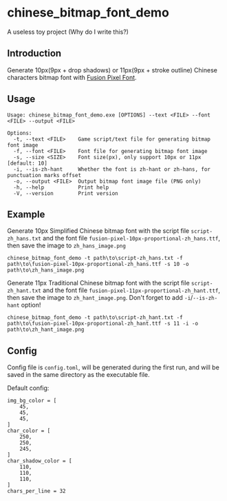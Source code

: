 # chinese_bitmap_font_demo

A useless toy project (Why do I write this?)

## Introduction

Generate 10px(9px + drop shadows) or 11px(9px + stroke outline) Chinese characters bitmap font with [Fusion Pixel Font](https://github.com/TakWolf/fusion-pixel-font).

## Usage

```(text)
Usage: chinese_bitmap_font_demo.exe [OPTIONS] --text <FILE> --font <FILE> --output <FILE>

Options:
  -t, --text <FILE>    Game script/text file for generating bitmap font image
  -f, --font <FILE>    Font file for generating bitmap font image
  -s, --size <SIZE>    Font size(px), only support 10px or 11px [default: 10]
  -i, --is-zh-hant     Whether the font is zh-hant or zh-hans, for punctuation marks offset
  -o, --output <FILE>  Output bitmap font image file (PNG only)
  -h, --help           Print help
  -V, --version        Print version
```

## Example

Generate 10px Simplified Chinese bitmap font with the script file `script-zh_hans.txt` and the font file `fusion-pixel-10px-proportional-zh_hans.ttf`, then save the image to `zh_hans_image.png`  

```(bash)
chinese_bitmap_font_demo -t path\to\script-zh_hans.txt -f path\to\fusion-pixel-10px-proportional-zh_hans.ttf -s 10 -o path\to\zh_hans_image.png
```

Generate 11px Traditional Chinese bitmap font with the script file `script-zh_hant.txt` and the font file `fusion-pixel-11px-proportional-zh_hant.ttf`, then save the image to `zh_hant_image.png`. Don't forget to add `-i`/`--is-zh-hant` option!

```(bash)
chinese_bitmap_font_demo -t path\to\script-zh_hant.txt -f path\to\fusion-pixel-10px-proportional-zh_hant.ttf -s 11 -i -o path\to\zh_hant_image.png
```

## Config

Config file is `config.toml`, will be generated during the first run, and will be saved in the same directory as the executable file.

Default config:

```(toml)
img_bg_color = [
    45,
    45,
    45,
]
char_color = [
    250,
    250,
    245,
]
char_shadow_color = [
    110,
    110,
    110,
]
chars_per_line = 32
```
